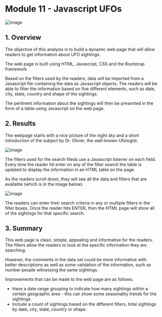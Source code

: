 # Module 11 - Javascript UFOs
![image](https://user-images.githubusercontent.com/82583576/125167989-46c80600-e171-11eb-886d-caede57b4c50.png)

## **1. Overview**
The objective of this analysis is to build a dynamic web page that will allow readers to get information about UFO sightings. 

The web page is built using HTML, Javascript, CSS and the Bootstrap framework. 

Based on the filters used by the readers, data will be imported from a Javascript file containing the data as Javascript objects. The readers will be able to filter the information based on five different elements, such as date, city, state, country and shape of the sightings.

The pertinent information about the sightings will then be presented in the form of a table using Javascript on the web page.

## **2. Results**

The webpage starts with a nice picture of the night sky and a short introduction of the subject by Dr. Olivier, the well-known Ufologist.

![image](https://user-images.githubusercontent.com/82583576/125169994-bc849f80-e17a-11eb-8bb5-a8f7ce8fffbc.png)


The filters used for the search fileds use a Javascript listener on each field. Every time the reader hit enter on any of the filter search the table is updated to display the information in an HTML table on the page.

As the readers scroll down, they will see all the data and filters that are available (which is in the image below). 

![image](https://user-images.githubusercontent.com/82583576/125169962-96f79600-e17a-11eb-9331-5dfb1dd70688.png)

The readers can enter their search criteria in any or multiple filters in the filter boxes. 
Once the reader hits ENTER, then the HTML page will show all of the sightings for that specific search. 

## **3. Summary**

This web page is clean, simple, appealing and informative for the readers. The filters allow the readers to look at the specific information they are searching.

However, the comments in the data set could be more informative with better descriptions as well as some validation of the information, such as number people witnessing the same sightings.

Improvements that can be made to the web page are as follows:
-   Have a date range grouping to indicate how many sightings within a certain geographic area - this can show some seasonality trends for the sightings.
-   Include a count of sightings based on the different filters, total sightings by date, city, state, country or shape.
